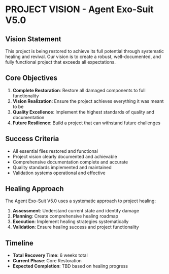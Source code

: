 # PROJECT VISION - Agent Exo-Suit V5.0

## Vision Statement
This project is being restored to achieve its full potential through systematic healing and revival. Our vision is to create a robust, well-documented, and fully functional project that exceeds all expectations.

## Core Objectives
1. **Complete Restoration**: Restore all damaged components to full functionality
2. **Vision Realization**: Ensure the project achieves everything it was meant to be
3. **Quality Excellence**: Implement the highest standards of quality and documentation
4. **Future Resilience**: Build a project that can withstand future challenges

## Success Criteria
- All essential files restored and functional
- Project vision clearly documented and achievable
- Comprehensive documentation complete and accurate
- Quality standards implemented and maintained
- Validation systems operational and effective

## Healing Approach
The Agent Exo-Suit V5.0 uses a systematic approach to project healing:
1. **Assessment**: Understand current state and identify damage
2. **Planning**: Create comprehensive healing roadmap
3. **Execution**: Implement healing strategies systematically
4. **Validation**: Ensure healing success and project functionality

## Timeline
- **Total Recovery Time**: 6 weeks total
- **Current Phase**: Core Restoration
- **Expected Completion**: TBD based on healing progress
